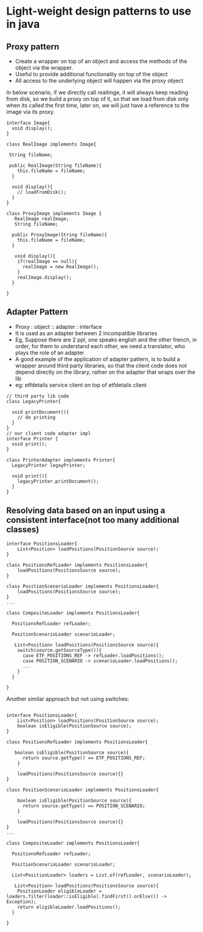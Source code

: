 # Light-weight design patterns to use in java

## Proxy pattern
- Create a wrapper on top of an object and access the methods of the object via the wrapper.
- Useful to provide additional functionality on top of the object
- All access to the underlying object will happen via the proxy object

In below scenario, if we directly call realImge, it will always keep reading from disk, so we build a proxy on top of it, so that we load from disk only when its called the first time, later on, we will just have a reference to the image via its proxy.

```
interface Image{
  void display();
}

class RealImage implements Image{

 String fileName;

 public RealImage(String fileName){
    this.fileName = fileName;
  }

  void display(){
    // loadFromDisk();
  }
}

class ProxyImage implements Image {
   RealImage realImage;
   String fileName;

  public ProxyImage(String fileName){
    this.fileName = fileName;
  }

   void display(){
    if(realImage == null){
      realImage = new RealImage();
    }
    realImage.display();
  }
 
}
```
## Adapter Pattern
- Proxy : object :: adapter : interface
- It is used as an adapter between 2 incompatible libraries
- Eg, Suppose there are 2 ppl, one speaks english and the other french, in order, for them to understand each other, we need a translator, who plays the role of an adapter
- A good example of the application of adapter pattern, is to build a wrapper around third party libraries, so that the client code does not depend directly on the library, rather on the adapter that wraps over the lib
- eg: etfdetails service client on top of etfdetails client

```
// third party lib code
class LegacyPrinter{

  void printDocument(){
    // do printing
  }
}
// our client code adapter impl
interface Printer {
  void print();
}

class PrinterAdapter implements Printer{
  LegacyPrinter legayPrinter;

  void print(){
    legacyPrinter.printDocument();
  }
}

```

## Resolving data based on an input using a consistent interface(not too many additional classes)

```
interface PositionsLoader{
    List<Position> loadPositions(PositionSource source);
}

class PositionsRefLoader implements PositionsLoader{
    loadPositions(PositionsSource source);
}

class PositionScenarioLoader implements PositionsLoader{
    loadPositions(PositionsSource source);
}
...

class CompositeLoader implements PositionsLoader{

  PositionsRefLoader refLoader;

  PositionScenarioLoader scenarioLoader;

   List<Position> loadPositions(PositionsSource source){
    switch(source.getSourceType()){
      case ETF_POSITIONS_REF -> refLoader.loadPositions();
      case POSITION_SCENARIO -> scenarioLoader.loadPositions();
      ...
    }
  }
   
}
```

Another similar approach but not using switches:

```

interface PositionsLoader{
    List<Position> loadPositions(PositionSource source);
    boolean isEligible(PositionSource source);
}

class PositionsRefLoader implements PositionsLoader{

   boolean isEligible(PositionSource source){
      return source.getType() == ETF_POSITIONS_REF;
    }

    loadPositions(PositionsSource source){}
}

class PositionScenarioLoader implements PositionsLoader{

    boolean isEligible(PositionSource source){
      return source.getType() == POSITION_SCENARIO;
    }

    loadPositions(PositionsSource source){}
}
...

class CompositeLoader implements PositionsLoader{

  PositionsRefLoader refLoader;

  PositionScenarioLoader scenarioLoader;

  List<PositionLoader> loaders = List.of(refLoader, scenarioLoader);

   List<Position> loadPositions(PositionsSource source){
    PositionLoader eligibleLoader = loaders.filter(loader::isEligible).findFirst().orElse(() -> Exception);
    return eligibleLoader.loadPositions();
  }
   
}


```

  

  
